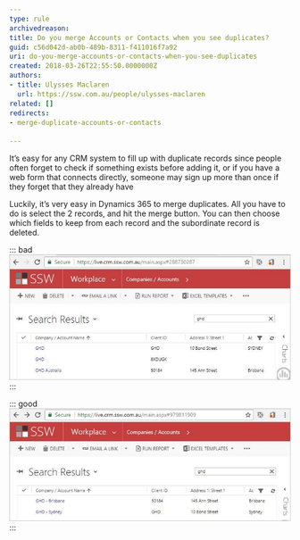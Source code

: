 ```yaml
---
type: rule
archivedreason: 
title: Do you merge Accounts or Contacts when you see duplicates?
guid: c56d042d-ab0b-489b-8311-f411016f7a92
uri: do-you-merge-accounts-or-contacts-when-you-see-duplicates
created: 2018-03-26T22:55:50.0000000Z
authors:
- title: Ulysses Maclaren
  url: https://ssw.com.au/people/ulysses-maclaren
related: []
redirects:
- merge-duplicate-accounts-or-contacts

---
```


It’s easy for any CRM system to fill up with duplicate records since people often forget to check if something exists before adding it, or if you have a web form that connects directly, someone may sign up more than once if they forget that they already have

Luckily, it’s very easy in Dynamics 365 to merge duplicates. All you have to do is select the 2 records, and hit the merge button. You can then choose which fields to keep from each record and the subordinate record is deleted.

<!--endintro-->

::: bad  
![Figure: Bad Example – a developer would not know which record to use to track timesheets against](crm-duplicate-bad.jpg)  
:::

::: good  
![Figure: Good Example – records merged to remove duplicates](crm-duplicate-good.jpg)  
:::
